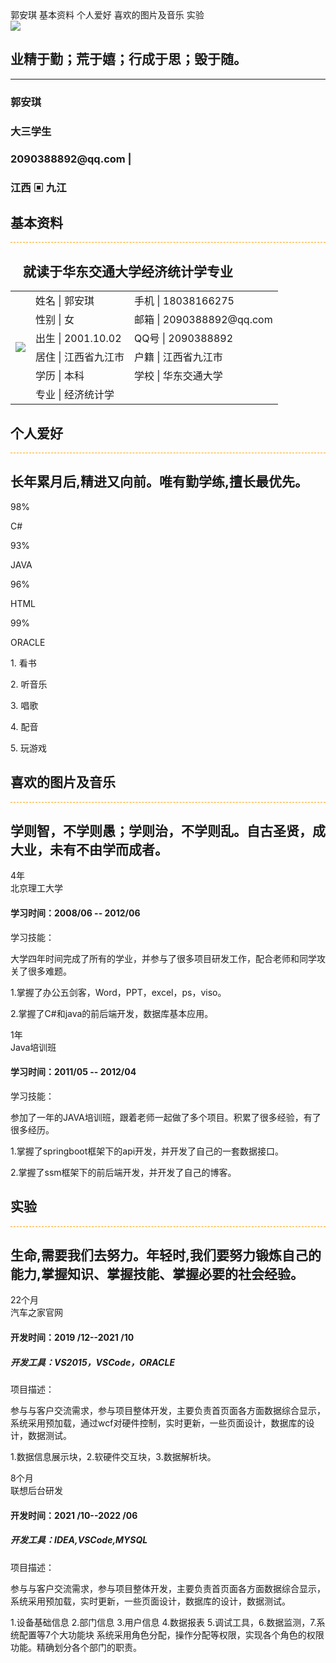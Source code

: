 <!DOCTYPE html>
<html lang="en">
<head>
	<meta charset="UTF-8">
	<meta name="viewport" content="width=device-width, initial-scale=1">
	<title>郭安琪 - 个人简历,个人主页，个人介绍，个人简介</title>
	<link rel="shortcut icon" href="[images/favicon.ico](https://github.com/jrcbbzy/jrcbbzy.github.io./blob/main/QQ%E5%9B%BE%E7%89%8720211229153337.jpg)" type="image/x-icon">
	<link rel="stylesheet" type="text/css" href="css/main.css">
</head>
<body oncontextmenu="return false;" onselectstart="return false;" unselectable="on" ondragstart="return false;">
<aside>
	<a class="cur_a"><span>郭安琪</span></a>
	<a><span>基本资料</span></a>
	<a><span>个人爱好</span></a>
	<a><span>喜欢的图片及音乐</span></a>
	<a><span>实验</span></a>
</aside>	
<section class="page_one" id="page1">
	<div class="cen_con">
		<div class="portrait">
            <img onmousemove="this.src='images/user_c.jpg'" onmouseout="this.src='images/user.jpg'"/ src="images/user.jpg">
        </div>
		<div class="cen_text">
			<h2>业精于勤；荒于嬉；行成于思；毁于随。</h2>
			<hr>
			<h3>郭安琪</h3>
			<h3>大三学生</h3>
			<h3> 2090388892@qq.com | </h3>
			<h3>江西 ▣ 九江</h3>
		</div>
	</div>
	<div class="down_arrow">
		<a class="scroll"><span></span></a> 
	</div>
</section>
<section class="page_two" id="page2">
	<div class="con_wrap">
		<div class="tit_wrap">
			<h1 style="font-weight: bold;">基本资料</h1>
			<div class="scissors" style="border-top:1px dashed orange;">
			</div>
			<h2> &nbsp;&nbsp;&nbsp;&nbsp;就读于华东交通大学经济统计学专业</h2>
		</div>		
		<div class="myinfo">
			<table>
				<tbody>
					<tr>
						<td rowspan="6">
							<img src="images/user.jpg">
						</td>
						<td>姓名 | 郭安琪</td>
						<td>手机 | 18038166275</td>
					</tr>
					<tr>
						<td>性别 | 女</td>
						<td>邮箱 | 2090388892@qq.com</td>
					</tr>
					<tr>
						<td>出生 | 2001.10.02</td>
						<td>QQ号 | 2090388892</td>
					</tr>
					<tr>
						<td>居住 | 江西省九江市</td>
						<td>户籍 | 江西省九江市</td>
					</tr>
					<tr>
						<td>学历 | 本科</td>
						<td>学校 | 华东交通大学</td>
					</tr>
					<tr>
						<td>专业 | 经济统计学</td>
						<td></td>
					</tr>
				</tbody>
			</table>
		</div>
	</div>
	<div class="down_arrow">
		<a class="scroll"><span></span></a> 
	</div>
</section>
<section class="page_three" id="page3">
	<div class="con_wrap">
		<div class="tit_wrap">
			<h1 style="font-weight: bold;">个人爱好</h1>
			<div class="scissors" style="border-top:1px dashed orange;">
			</div>
			<h2>长年累月后,精进又向前。唯有勤学练,擅长最优先。</h2>	
		</div>
		<div class="skill_con">
			<div class="canvas_wrap">
				<div class="canvas_con">
					<div class="text_con">
						<p class="percent">98%</p>
						<p class="chart_title">C#</p>
					</div>
					<canvas id="html5" width=160 height=160></canvas>
				</div>
				<div class="canvas_con">
					<div class="text_con">
						<p class="percent">93%</p>
						<p class="chart_title">JAVA</p>
					</div>
					<canvas id="css3" width=160 height=160></canvas>
				</div>
				<div class="canvas_con">
					<div class="text_con">
						<p class="percent">96%</p>
						<p class="chart_title">HTML</p>
					</div>
					<canvas id="js" width=160 height=160></canvas>
				</div>
				<div class="canvas_con">
					<div class="text_con">
						<p class="percent">99%</p>
						<p class="chart_title">ORACLE</p>
					</div>
					<canvas id="jq" width=160 height=160></canvas>
				</div>
			</div>
			<div class="text_wrap">
				<p>1.  看书</p>
				<p>2.  听音乐</p>
				<p>3.  唱歌</p>
				<p>4.  配音</p>
				<p>5.  玩游戏</p>
			</div>	
		</div>
	</div>
	<div class="down_arrow">
		<a class="scroll"><span></span></a> 
	</div>
</section>
<section class="page_four" id="page4">
    <div class="con_wrap">
		<div class="tit_wrap">
			<h1 style="font-weight: bold;">喜欢的图片及音乐</h1>
			<div class="scissors" style="border-top:1px dashed orange;">
			</div>
			<h2>学则智，不学则愚；学则治，不学则乱。自古圣贤，成大业，未有不由学而成者。</h2>
		</div>
	  	<div class="work_con">
	  		<div class="programe">
		    	<div class="work_time">4年<br>北京理工大学</div>
			    <div class="work_text">
			      	<div class="triangle-left"></div>
			      	<div class="exCon">
				        <h4>学习时间：2008/06 -- 2012/06</h4>
				        <p>学习技能：</p>
				        <p>大学四年时间完成了所有的学业，并参与了很多项目研发工作，配合老师和同学攻关了很多难题。</p>
				        <p> 1.掌握了办公五剑客，Word，PPT，excel，ps，viso。</p>       
						<p> 2.掌握了C#和java的前后端开发，数据库基本应用。</p> 
					</div>
			    </div> 
			</div>
			<div class="programe">
				<div class="work_time">1年<br>Java培训班</div>
		    	<div class="work_text">
		      		<div class="triangle-left"></div>
		      		<div class="exCon">
				        <h4>学习时间：2011/05 -- 2012/04</h4>
				        <p>学习技能：</p>
				        <p>参加了一年的JAVA培训班，跟着老师一起做了多个项目。积累了很多经验，有了很多经历。</p>
				        <p>1.掌握了springboot框架下的api开发，并开发了自己的一套数据接口。</p>	
				        <p>2.掌握了ssm框架下的前后端开发，并开发了自己的博客。</p>	
		      		</div>
		    	</div>
		    </div>
		</div>
    </div>
	<div class="down_arrow">
		<a class="scroll"><span></span></a> 
	</div>
</section>
<section class="page_five" id="page5">
	<div class="con_wrap">
		<div class="tit_wrap">
			<h1 style="font-weight: bold;">实验</h1>
			<div class="scissors" style="border-top:1px dashed orange;">
			</div>
			<h2>生命,需要我们去努力。年轻时,我们要努力锻炼自己的能力,掌握知识、掌握技能、掌握必要的社会经验。</h2>
		</div>
	  	<div class="work_con">
	  		<div class="programe">
		    	<div class="work_time">22个月<br>汽车之家官网</div>
			    <div class="work_text">
			      	<div class="triangle-left"></div>
			      	<div class="exCon">
				        <h4>开发时间：2019 /12--2021 /10</h4>
				        <h5>开发工具：VS2015，VSCode，ORACLE</h5>
				        <p>项目描述：</p>
				        <p>参与与客户交流需求，参与项目整体开发，主要负责首页面各方面数据综合显示，系统采用预加载，通过wcf对硬件控制，实时更新，一些页面设计，数据库的设计，数据测试。</p>
				        <p> 1.数据信息展示块，2.软硬件交互块，3.数据解析块。</p>       
					</div>
			    </div> 
			</div>
			<div class="programe">
				<div class="work_time">8个月<br>联想后台研发</div>
		    	<div class="work_text">
		      		<div class="triangle-left"></div>
		      		<div class="exCon">
				        <h4>开发时间：2021 /10--2022 /06</h4>
				        <h5>开发工具：IDEA,VSCode,MYSQL</h5>
				        <p>项目描述：</p>
				        <p>参与与客户交流需求，参与项目整体开发，主要负责首页面各方面数据综合显示，系统采用预加载，实时更新，一些页面设计，数据库的设计，数据测试。 </p>
				        <p>1.设备基础信息 2.部门信息 3.用户信息 4.数据报表 5.调试工具，6.数据监测，7.系统配置等7个大功能块
系统采用角色分配，操作分配等权限，实现各个角色的权限功能。精确划分各个部门的职责。</p>	
		      		</div>
		    	</div>
		    </div>
		</div>
    </div>
</section>
</body>
<script type="text/javascript" src="js/main.js"></script>
</html>
